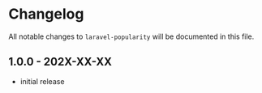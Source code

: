 # Changelog

All notable changes to `laravel-popularity` will be documented in this file.

## 1.0.0 - 202X-XX-XX

- initial release
